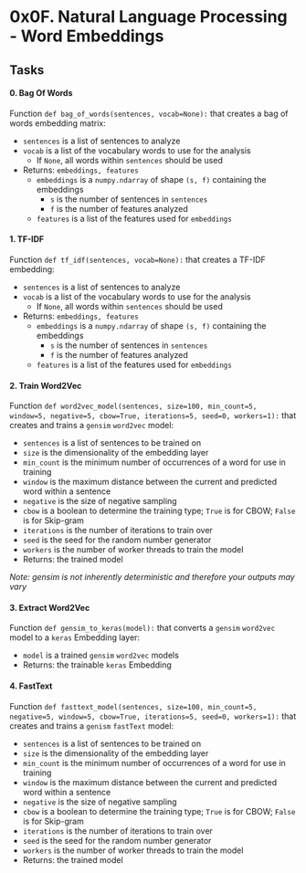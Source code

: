 0x0F. Natural Language Processing - Word Embeddings
===================================================

Tasks
-----

#### 0\. Bag Of Words

Function `def bag_of_words(sentences, vocab=None):` that creates a bag of words embedding matrix:

-   `sentences` is a list of sentences to analyze
-   `vocab` is a list of the vocabulary words to use for the analysis
    -   If `None`, all words within `sentences` should be used
-   Returns: `embeddings, features`
    -   `embeddings` is a `numpy.ndarray` of shape `(s, f)` containing the embeddings
        -   `s` is the number of sentences in `sentences`
        -   `f` is the number of features analyzed
    -   `features` is a list of the features used for `embeddings`


#### 1\. TF-IDF

Function `def tf_idf(sentences, vocab=None):` that creates a TF-IDF embedding:

-   `sentences` is a list of sentences to analyze
-   `vocab` is a list of the vocabulary words to use for the analysis
    -   If `None`, all words within `sentences` should be used
-   Returns: `embeddings, features`
    -   `embeddings` is a `numpy.ndarray` of shape `(s, f)` containing the embeddings
        -   `s` is the number of sentences in `sentences`
        -   `f` is the number of features analyzed
    -   `features` is a list of the features used for `embeddings`


#### 2\. Train Word2Vec

Function `def word2vec_model(sentences, size=100, min_count=5, window=5, negative=5, cbow=True, iterations=5, seed=0, workers=1):` that creates and trains a `gensim` `word2vec` model:

-   `sentences` is a list of sentences to be trained on
-   `size` is the dimensionality of the embedding layer
-   `min_count` is the minimum number of occurrences of a word for use in training
-   `window` is the maximum distance between the current and predicted word within a sentence
-   `negative` is the size of negative sampling
-   `cbow` is a boolean to determine the training type; `True` is for CBOW; `False` is for Skip-gram
-   `iterations` is the number of iterations to train over
-   `seed` is the seed for the random number generator
-   `workers` is the number of worker threads to train the model
-   Returns: the trained model

*Note: gensim is not inherently deterministic and therefore your outputs may vary*


#### 3\. Extract Word2Vec

Function `def gensim_to_keras(model):` that converts a `gensim` `word2vec` model to a `keras` Embedding layer:

-   `model` is a trained `gensim` `word2vec` models
-   Returns: the trainable `keras` Embedding


#### 4\. FastText

Function `def fasttext_model(sentences, size=100, min_count=5, negative=5, window=5, cbow=True, iterations=5, seed=0, workers=1):` that creates and trains a `genism` `fastText` model:

-   `sentences` is a list of sentences to be trained on
-   `size` is the dimensionality of the embedding layer
-   `min_count` is the minimum number of occurrences of a word for use in training
-   `window` is the maximum distance between the current and predicted word within a sentence
-   `negative` is the size of negative sampling
-   `cbow` is a boolean to determine the training type; `True` is for CBOW; `False` is for Skip-gram
-   `iterations` is the number of iterations to train over
-   `seed` is the seed for the random number generator
-   `workers` is the number of worker threads to train the model
-   Returns: the trained model
